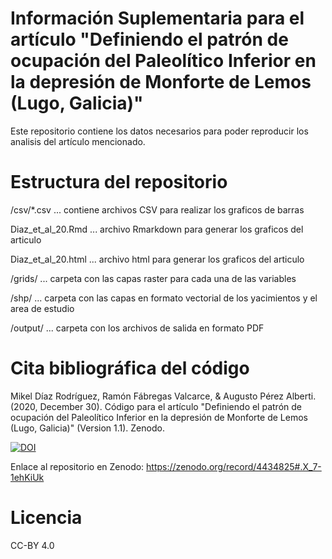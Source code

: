 # Información Suplementaria para el artículo "Definiendo el patrón de ocupación del Paleolítico Inferior en la depresión de Monforte de Lemos (Lugo, Galicia)"
Este repositorio contiene los datos necesarios para poder reproducir los analisis del artículo mencionado.
# Estructura del repositorio
/csv/*.csv ... contiene archivos CSV para realizar los graficos de barras

Diaz_et_al_20.Rmd ... archivo Rmarkdown para generar los graficos del articulo

Diaz_et_al_20.html ... archivo html para generar los graficos del articulo

/grids/ ... carpeta con las capas raster para cada una de las variables

/shp/ ... carpeta con las capas en formato vectorial de los yacimientos y el area de estudio

/output/ ... carpeta con los archivos de salida en formato PDF
# Cita bibliográfica del código
Mikel Díaz Rodríguez, Ramón Fábregas Valcarce, & Augusto Pérez Alberti. (2020, December 30). Código para el artículo "Definiendo el patrón de ocupación del Paleolítico Inferior en la depresión de Monforte de Lemos (Lugo, Galicia)" (Version 1.1). Zenodo. 

[![DOI](https://zenodo.org/badge/DOI/10.5281/zenodo.4434825.svg)](https://doi.org/10.5281/zenodo.4434825)

Enlace al repositorio en Zenodo: https://zenodo.org/record/4434825#.X_7-1ehKiUk
# Licencia
CC-BY 4.0
